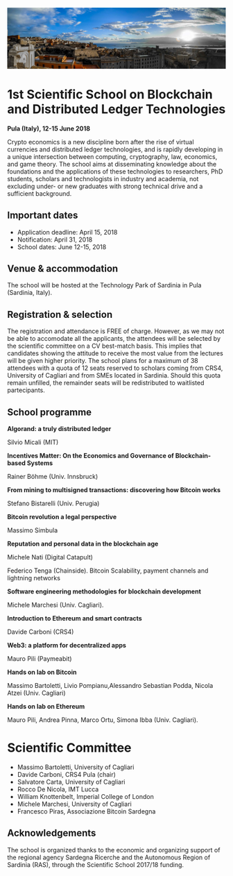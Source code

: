 ![image](../intro-bg.jpg)

# 1st Scientific School on Blockchain and Distributed Ledger Technologies

**Pula (Italy), 12-15 June 2018**

Crypto economics is a new discipline born after the rise of virtual currencies and distributed ledger technologies, and is rapidly developing in a unique intersection between computing, cryptography, law, economics, and game theory. The school aims at disseminating knowledge about the foundations and the applications of these technologies to researchers, PhD students, scholars and technologists in industry and academia, not excluding under- or new graduates with strong technical drive and a sufficient background.

## Important dates

- Application deadline: April 15, 2018
- Notification: April 31, 2018
- School dates: June 12-15, 2018


## Venue & accommodation

The school will be hosted at the Technology Park of Sardinia in Pula﻿ (Sardinia, Italy).


## Registration & selection

The registration and attendance is FREE of charge. However, as we may not be able to accomodate all the applicants, the attendees will be selected by the scientific committee on a CV best-match basis. This implies that candidates showing the attitude to receive the most value from the lectures will be given higher priority. The school plans for a maximum of 38 attendees with a quota of 12 seats reserved to scholars coming from CRS4, University of Cagliari and from SMEs located in Sardinia. Should this quota remain unfilled, the remainder seats will be redistributed to waitlisted partecipants.


## School programme

**Algorand: a truly distributed ledger**

Silvio Micali (MIT)

**Incentives Matter: On the Economics and Governance of Blockchain-based Systems**

Rainer Böhme (Univ. Innsbruck)

**From mining to multisigned transactions: discovering how Bitcoin works**

Stefano Bistarelli (Univ. Perugia)

**Bitcoin revolution a legal perspective**

Massimo Simbula

**Reputation and personal data in the blockchain age**

Michele Nati (Digital Catapult)

Federico Tenga (Chainside). Bitcoin Scalability, payment channels and lightning networks

**Software engineering methodologies for blockchain development**

Michele Marchesi (Univ. Cagliari).

**Introduction to Ethereum and smart contracts**

Davide Carboni (CRS4)

**Web3: a platform for decentralized apps**

Mauro Pili (Paymeabit)

**Hands on lab on Bitcoin**

Massimo Bartoletti, Livio Pompianu,Alessandro Sebastian Podda, Nicola Atzei (Univ. Cagliari)

**Hands on lab on Ethereum**

Mauro Pili, Andrea Pinna, Marco Ortu, Simona Ibba (Univ. Cagliari). 


# Scientific Committee

- Massimo Bartoletti, University of Cagliari
- Davide Carboni, CRS4 Pula (chair)
- Salvatore Carta, University of Cagliari
- Rocco De Nicola, IMT Lucca
- William Knottenbelt, Imperial College of London
- Michele Marchesi, University of Cagliari
- Francesco Piras, Associazione Bitcoin Sardegna


## Acknowledgements

The school is organized thanks to the economic and organizing support of the regional agency Sardegna Ricerche and the Autonomous Region of Sardinia (RAS), through the Scientific School 2017/18 funding.